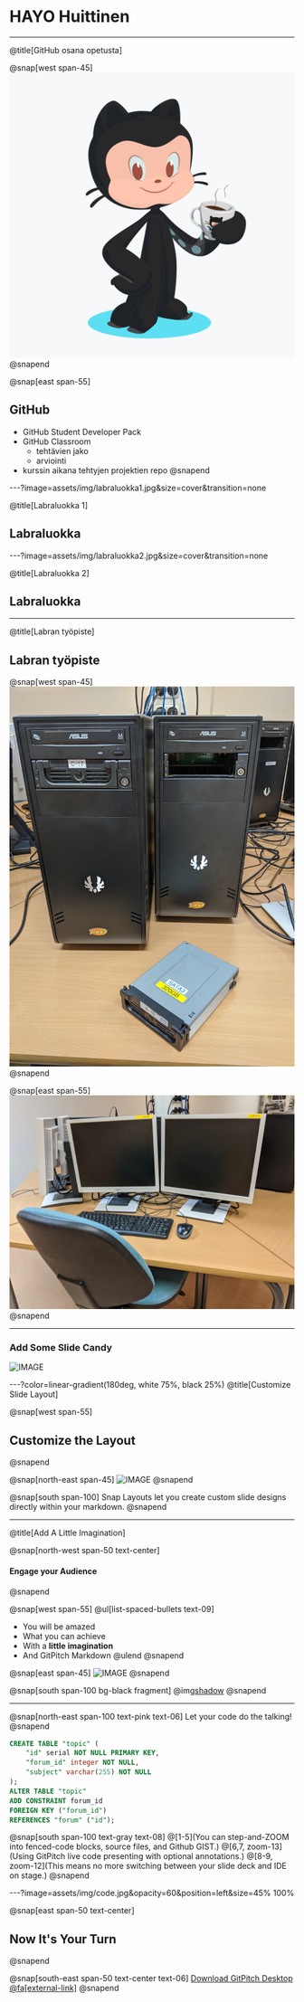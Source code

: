 # HAYO **Huittinen**

---

@title[GitHub osana opetusta]

@snap[west span-45]
![IMAGE](assets/img/octocat.png)
@snapend

@snap[east span-55]
## GitHub

 * GitHub Student Developer Pack
 * GitHub Classroom
    * tehtävien jako
    * arviointi
 * kurssin aikana tehtyjen projektien repo
@snapend

---?image=assets/img/labraluokka1.jpg&size=cover&transition=none

@title[Labraluokka 1]

## Labraluokka

---?image=assets/img/labraluokka2.jpg&size=cover&transition=none

@title[Labraluokka 2]

## Labraluokka

---

@title[Labran työpiste]

## Labran työpiste

@snap[west span-45]
![IMAGE](assets/img/tyopiste1.jpg)
@snapend

@snap[east span-55]
![IMAGE](assets/img/tyopiste2.jpg)
@snapend

---

### Add Some Slide Candy

![IMAGE](assets/img/presentation.png)

---?color=linear-gradient(180deg, white 75%, black 25%)
@title[Customize Slide Layout]

@snap[west span-55]
## Customize the Layout
@snapend

@snap[north-east span-45]
![IMAGE](assets/img/presentation.png)
@snapend

@snap[south span-100]
Snap Layouts let you create custom slide designs directly within your markdown.
@snapend

---
@title[Add A Little Imagination]

@snap[north-west span-50 text-center]
#### Engage your Audience
@snapend

@snap[west span-55]
@ul[list-spaced-bullets text-09]
- You will be amazed
- What you can achieve
- With a **little imagination**
- And GitPitch Markdown
@ulend
@snapend

@snap[east span-45]
![IMAGE](assets/img/conference.png)
@snapend

@snap[south span-100 bg-black fragment]
@img[shadow](assets/img/conference.png)
@snapend

---

@snap[north-east span-100 text-pink text-06]
Let your code do the talking!
@snapend

```sql zoom-18
CREATE TABLE "topic" (
    "id" serial NOT NULL PRIMARY KEY,
    "forum_id" integer NOT NULL,
    "subject" varchar(255) NOT NULL
);
ALTER TABLE "topic"
ADD CONSTRAINT forum_id
FOREIGN KEY ("forum_id")
REFERENCES "forum" ("id");
```

@snap[south span-100 text-gray text-08]
@[1-5](You can step-and-ZOOM into fenced-code blocks, source files, and Github GIST.)
@[6,7, zoom-13](Using GitPitch live code presenting with optional annotations.)
@[8-9, zoom-12](This means no more switching between your slide deck and IDE on stage.)
@snapend


---?image=assets/img/code.jpg&opacity=60&position=left&size=45% 100%

@snap[east span-50 text-center]
## Now It's **Your** Turn
@snapend

@snap[south-east span-50 text-center text-06]
[Download GitPitch Desktop @fa[external-link]](https://gitpitch.com/docs/getting-started/tutorial/)
@snapend

